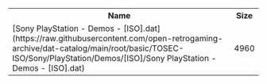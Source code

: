 <table>
<tr><th>Name</th><th>Size</th></tr>
<tr><td>[Sony PlayStation - Demos - [ISO].dat](https://raw.githubusercontent.com/open-retrogaming-archive/dat-catalog/main/root/basic/TOSEC-ISO/Sony/PlayStation/Demos/[ISO]/Sony PlayStation - Demos - [ISO].dat)</td><td>4960</td></tr>
</table>
